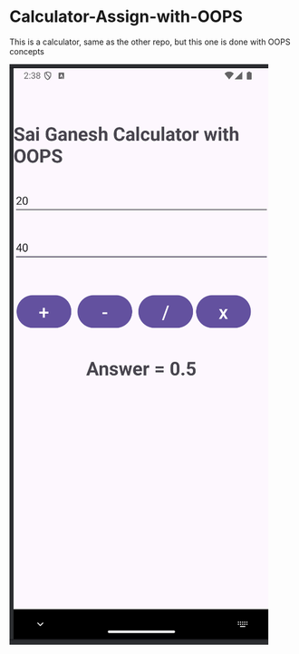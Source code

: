 # Calculator-Assign-with-OOPS
This is a calculator, same as the other repo, but this one is done with OOPS concepts

![Calculator Screenshot](./Ece21150.png)


